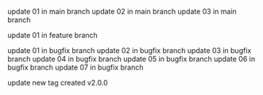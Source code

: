 update 01 in main branch
update 02 in main branch
update 03 in main branch

update 01 in feature branch

update 01 in bugfix branch
update 02 in bugfix branch
update 03 in bugfix branch
update 04 in bugfix branch
update 05 in bugfix branch
update 06 in bugfix branch
update 07 in bugfix branch

update new tag created v2.0.0
